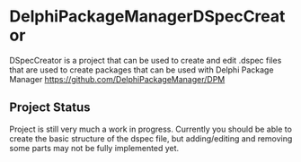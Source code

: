 # DelphiPackageManagerDSpecCreator
DSpecCreator is a project that can be used to create and edit .dspec files that are used to create packages that can be used with Delphi Package Manager
https://github.com/DelphiPackageManager/DPM

## Project Status
Project is still very much a work in progress.  Currently you should be able to create the basic structure of the dspec file, but adding/editing and removing 
some parts may not be fully implemented yet.